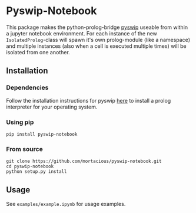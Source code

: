 # Pyswip-Notebook
 
This package makes the python-prolog-bridge [pyswip](https://github.com/yuce/pyswip) useable from within a jupyter notebook environment.
For each instance of the new `IsolatedProlog`-class will spawn it's own prolog-module (like a namespace) and multiple instances (also when a cell is executed multiple times)
will be isolated from one another. 


## Installation

### Dependencies

Follow the installation instructions for pyswip [here](https://github.com/yuce/pyswip/blob/master/INSTALL.md) to 
install a prolog interpreter for your operating system.

### Using pip
```
pip install pyswip-notebook
```

### From source
```
git clone https://github.com/mortacious/pyswip-notebook.git
cd pyswip-notebook
python setup.py install
```

## Usage

See `examples/example.ipynb` for usage examples.